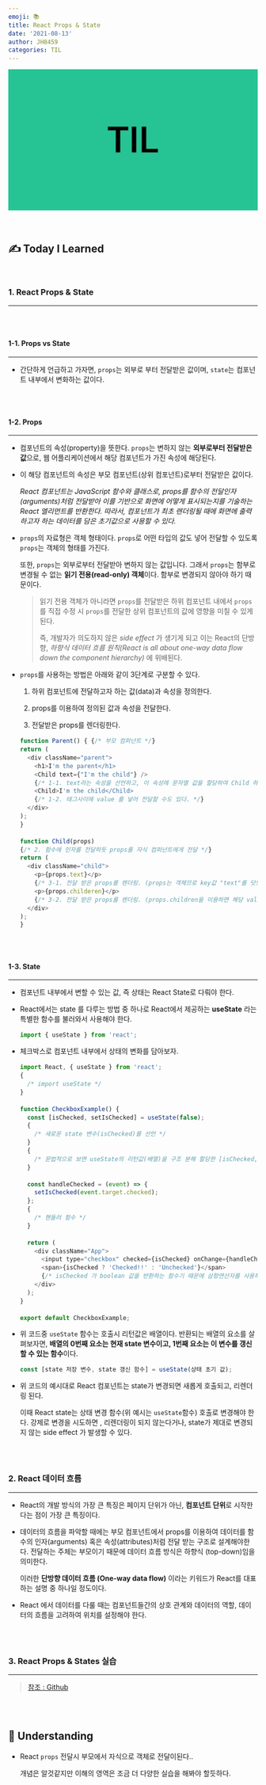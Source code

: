 ```yaml
---
emoji: 📚
title: React Props & State
date: '2021-08-13'
author: JH8459
categories: TIL
---
```


![github-blog.png](../../assets/common/TIL.jpeg)

<br>

## ✍️ **T**oday **I** **L**earned

<br>

### 1. React Props & State

---

<br>
<br>

#### 1-1. Props vs State

---

- 간단하게 언급하고 가자면, `props`는 외부로 부터 전달받은 값이며, `state`는 컴포넌트 내부에서 변화하는 값이다.

<br>
<br>

#### 1-2. Props

---

- 컴포넌트의 속성(property)을 뜻한다. `props`는 변하지 않는 **외부로부터 전달받은 값**으로, 웹 어플리케이션에서 해당 컴포넌트가 가진 속성에 해당된다.

- 이 해당 컴포넌트의 속성은 부모 컴포넌트(상위 컴포넌트)로부터 전달받은 값이다.

  _React 컴포넌트는 JavaScript 함수와 클래스로, props를 함수의 전달인자(arguments)처럼 전달받아 이를 기반으로 화면에 어떻게 표시되는지를 기술하는 React 엘리먼트를 반환한다. 따라서, 컴포넌트가 최초 렌더링될 때에 화면에 출력하고자 하는 데이터를 담은 초기값으로 사용할 수 있다._

- `props`의 자료형은 객체 형태이다. `props`로 어떤 타입의 값도 넣어 전달할 수 있도록 `props`는 객체의 형태를 가진다.

  또한, `props`는 외부로부터 전달받아 변하지 않는 값입니다. 그래서 `props`는 함부로 변경될 수 없는 **읽기 전용(read-only) 객체**이다. 함부로 변경되지 않아야 하기 때문이다.

  > 읽기 전용 객체가 아니라면 `props`를 전달받은 하위 컴포넌트 내에서 `props` 를 직접 수정 시 `props`를 전달한 상위 컴포넌트의 값에 영향을 미칠 수 있게 된다.
  >
  > 즉, 개발자가 의도하지 않은 _side effect_ 가 생기게 되고 이는 React의 단방향, _하향식 데이터 흐름 원칙(React is all about one-way data flow down the component hierarchy)_ 에 위배된다.

- `props`를 사용하는 방법은 아래와 같이 3단계로 구분할 수 있다.

  1. 하위 컴포넌트에 전달하고자 하는 값(data)과 속성을 정의한다.

  2. props를 이용하여 정의된 값과 속성을 전달한다.

  3. 전달받은 props를 렌더링한다.

  ```javascript
  function Parent() { {/* 부모 컴퍼넌트 */}
  return (
    <div className="parent">
      <h1>I'm the parent</h1>
      <Child text={"I'm the child"} />
      {/* 1-1. text라는 속성을 선언하고, 이 속성에 문자열 값을 할당하여 Child 하위 컴포넌트에 전달 */}
      <Child>I'm the child</Child>
      {/* 1-2. 태그사이에 value 를 넣어 전달할 수도 있다. */}
    </div>
  );
  }

  function Child(props)
  {/* 2. 함수에 인자를 전달하듯 props를 자식 컴퍼넌트에게 전달 */}
  return (
    <div className="child">
      <p>{props.text}</p>
      {/* 3-1. 전달 받은 props를 렌더링. (props는 객체므로 key값 "text"를 닷노테이션(dot notation) 방식으로 접근하여 렌더링해준다.) */}
      <p>{props.childeren}</p>
      {/* 3-2. 전달 받은 props를 렌더링. (props.children을 이용하면 해당 value에 접근하여 사용할 수 있다.) */}
    </div>
  );
  }
  ```

<br>
<br>

#### 1-3. State

---

- 컴포넌트 내부에서 변할 수 있는 값, 즉 상태는 React State로 다뤄야 한다.

- React에서는 state 를 다루는 방법 중 하나로 React에서 제공하는 **useState** 라는 특별한 함수를 불러와서 사용해야 한다.

  ```javascript
  import { useState } from 'react';
  ```

- 체크박스로 컴포넌트 내부에서 상태의 변화를 담아보자.

  ```javascript
  import React, { useState } from 'react';
  {
    /* import useState */
  }

  function CheckboxExample() {
    const [isChecked, setIsChecked] = useState(false);
    {
      /* 새로운 state 변수(isChecked)를 선언 */
    }
    {
      /* 문법적으로 보면 useState의 리턴값(배열)을 구조 분해 할당한 [isChecked, setIsChecked] 변수 */
    }

    const handleChecked = (event) => {
      setIsChecked(event.target.checked);
    };
    {
      /* 핸들러 함수 */
    }

    return (
      <div className="App">
        <input type="checkbox" checked={isChecked} onChange={handleChecked} />
        <span>{isChecked ? 'Checked!!' : 'Unchecked'}</span>
        {/* isChecked 가 boolean 값을 반환하는 함수기 때문에 삼항연산자를 사용하여 true/false 값을 매칭해준다 */}
      </div>
    );
  }

  export default CheckboxExample;
  ```

- 위 코드중 `useState` 함수는 호출시 리턴값은 배열이다. 반환되는 배열의 요소를 살펴보자면, **배열의 0번째 요소는 현재 state 변수이고, 1번째 요소는 이 변수를 갱신할 수 있는 함수**이다.

  ```javascript
  const [state 저장 변수, state 갱신 함수] = useState(상태 초기 값);
  ```

- 위 코드의 예시대로 React 컴포넌트는 state가 변경되면 새롭게 호출되고, 리렌더링 된다.

  이때 React state는 상태 변경 함수(위 예시는 `useState`함수) 호출로 변경해야 한다. 강제로 변경을 시도하면 , 리렌더링이 되지 않는다거나, state가 제대로 변경되지 않는 side effect 가 발생할 수 있다.

<br>
<br>

### 2. React 데이터 흐름

---

- React의 개발 방식의 가장 큰 특징은 페이지 단위가 아닌, **컴포넌트 단위**로 시작한다는 점이 가장 큰 특징이다.

- 데이터의 흐름을 파악할 때에는 부모 컴포넌트에서 props를 이용하여 데이터를 함수의 인자(arguments) 혹은 속성(attributes)처럼 전달 받는 구조로 설계해야한다. 전달하는 주체는 부모이기 때문에 데이터 흐름 방식은 하향식 (top-down)임을 의미한다.

  이러한 **단방향 데이터 흐름 (One-way data flow)** 이라는 키워드가 React를 대표하는 설명 중 하나일 정도이다.

- React 에서 데이터를 다룰 때는 컴포넌트들간의 상호 관계와 데이터의 역할, 데이터의 흐름을 고려하여 위치를 설정해야 한다.

<br>
<br>

### 3. React Props & States 실습

---

> <a href="https://github.com/JH8459/im-sprint-react-twittler-state-props" target="_blank">참조 : Github</a>

<br>
<br>

## 🤔 Understanding

- React `props` 전달시 부모에서 자식으로 객체로 전달이된다..

  개념은 알것같지만 이해의 영역은 조금 더 다양한 실습을 해봐야 할듯하다.

<br>
<br>

```toc

```
